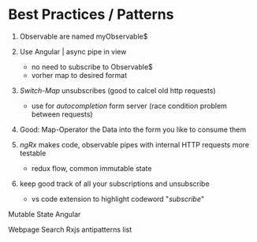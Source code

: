Best Practices / Patterns
=========================

1. Observable are named myObservable$



2. Use Angular | async pipe in view
	- no need to subscribe to Observable$
	- vorher map to desired format

3. *Switch-Map* unsubscribes (good to calcel old http requests)
	- use for *autocompletion* form server (race condition problem between requests)


4. Good: Map-Operator the Data into the form you like to consume them


5. *ngRx* makes code, observable pipes with internal HTTP requests more testable
	- redux flow, common immutable state


6. keep good track of all your subscriptions and unsubscribe
	- vs code extension to highlight codeword "*subscribe*"



Mutable State Angular

Webpage Search Rxjs antipatterns list
